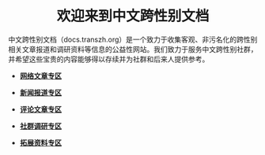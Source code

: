 <h1 style="text-align: center;">欢迎来到中文跨性别文档</h1>

中文跨性别文档（docs.transzh.org）是一个致力于收集客观、非污名化的跨性别相关文章报道和调研资料等信息的公益性网站。我们致力于服务中文跨性别社群，并希望这些宝贵的内容能够得以存续并为社群和后来人提供参考。

- [**网络文章专区**](article/index.md)

- [**新闻报道专区**](coverage/index.md)

- [**评论文章专区**](comment/index.md)

- [**社群调研专区**](research/index.md)

- [**拓展资料专区**](resource/index.md)
